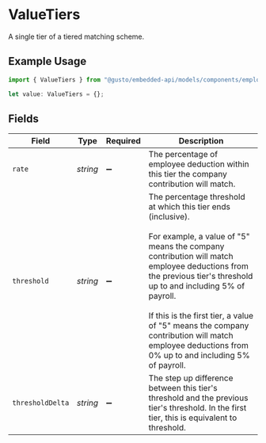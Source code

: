 # ValueTiers

A single tier of a tiered matching scheme.

## Example Usage

```typescript
import { ValueTiers } from "@gusto/embedded-api/models/components/employeebenefitforcompanybenefit.js";

let value: ValueTiers = {};
```

## Fields

| Field                                                                                                                                                                                                                                                                                                                                                                              | Type                                                                                                                                                                                                                                                                                                                                                                               | Required                                                                                                                                                                                                                                                                                                                                                                           | Description                                                                                                                                                                                                                                                                                                                                                                        |
| ---------------------------------------------------------------------------------------------------------------------------------------------------------------------------------------------------------------------------------------------------------------------------------------------------------------------------------------------------------------------------------- | ---------------------------------------------------------------------------------------------------------------------------------------------------------------------------------------------------------------------------------------------------------------------------------------------------------------------------------------------------------------------------------- | ---------------------------------------------------------------------------------------------------------------------------------------------------------------------------------------------------------------------------------------------------------------------------------------------------------------------------------------------------------------------------------- | ---------------------------------------------------------------------------------------------------------------------------------------------------------------------------------------------------------------------------------------------------------------------------------------------------------------------------------------------------------------------------------- |
| `rate`                                                                                                                                                                                                                                                                                                                                                                             | *string*                                                                                                                                                                                                                                                                                                                                                                           | :heavy_minus_sign:                                                                                                                                                                                                                                                                                                                                                                 | The percentage of employee deduction within this tier the company contribution will match.                                                                                                                                                                                                                                                                                         |
| `threshold`                                                                                                                                                                                                                                                                                                                                                                        | *string*                                                                                                                                                                                                                                                                                                                                                                           | :heavy_minus_sign:                                                                                                                                                                                                                                                                                                                                                                 | The percentage threshold at which this tier ends (inclusive).<br/><br/>For example, a value of "5" means the company contribution will match employee deductions from the previous tier's threshold up to and including 5% of payroll.<br/><br/>If this is the first tier, a value of "5" means the company contribution will match employee deductions from 0% up to and including 5% of payroll. |
| `thresholdDelta`                                                                                                                                                                                                                                                                                                                                                                   | *string*                                                                                                                                                                                                                                                                                                                                                                           | :heavy_minus_sign:                                                                                                                                                                                                                                                                                                                                                                 | The step up difference between this tier's threshold and the previous tier's threshold. In the first tier, this is equivalent to threshold.                                                                                                                                                                                                                                        |